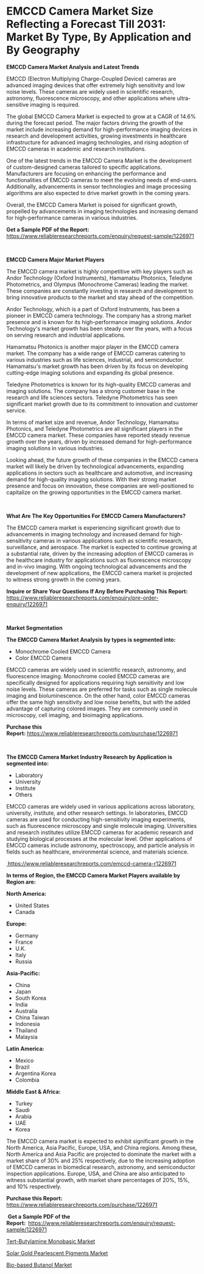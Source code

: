 <p><h1>EMCCD Camera Market Size Reflecting a Forecast Till 2031: Market By Type, By Application and By Geography</h1></p><p><strong>EMCCD Camera Market Analysis and Latest Trends</strong></p>
<p><p>EMCCD (Electron Multiplying Charge-Coupled Device) cameras are advanced imaging devices that offer extremely high sensitivity and low noise levels. These cameras are widely used in scientific research, astronomy, fluorescence microscopy, and other applications where ultra-sensitive imaging is required.</p><p>The global EMCCD Camera Market is expected to grow at a CAGR of 14.6% during the forecast period. The major factors driving the growth of the market include increasing demand for high-performance imaging devices in research and development activities, growing investments in healthcare infrastructure for advanced imaging technologies, and rising adoption of EMCCD cameras in academic and research institutions.</p><p>One of the latest trends in the EMCCD Camera Market is the development of custom-designed cameras tailored to specific applications. Manufacturers are focusing on enhancing the performance and functionalities of EMCCD cameras to meet the evolving needs of end-users. Additionally, advancements in sensor technologies and image processing algorithms are also expected to drive market growth in the coming years.</p><p>Overall, the EMCCD Camera Market is poised for significant growth, propelled by advancements in imaging technologies and increasing demand for high-performance cameras in various industries.</p></p>
<p><strong>Get a Sample PDF of the Report:&nbsp;</strong> <a href="https://www.reliableresearchreports.com/enquiry/request-sample/1226971">https://www.reliableresearchreports.com/enquiry/request-sample/1226971</a></p>
<p>&nbsp;</p>
<p><strong>EMCCD Camera Major Market Players</strong></p>
<p><p>The EMCCD camera market is highly competitive with key players such as Andor Technology (Oxford Instruments), Hamamatsu Photonics, Teledyne Photometrics, and Olympus (Monochrome Cameras) leading the market. These companies are constantly investing in research and development to bring innovative products to the market and stay ahead of the competition.</p><p>Andor Technology, which is a part of Oxford Instruments, has been a pioneer in EMCCD camera technology. The company has a strong market presence and is known for its high-performance imaging solutions. Andor Technology's market growth has been steady over the years, with a focus on serving research and industrial applications.</p><p>Hamamatsu Photonics is another major player in the EMCCD camera market. The company has a wide range of EMCCD cameras catering to various industries such as life sciences, industrial, and semiconductor. Hamamatsu's market growth has been driven by its focus on developing cutting-edge imaging solutions and expanding its global presence.</p><p>Teledyne Photometrics is known for its high-quality EMCCD cameras and imaging solutions. The company has a strong customer base in the research and life sciences sectors. Teledyne Photometrics has seen significant market growth due to its commitment to innovation and customer service.</p><p>In terms of market size and revenue, Andor Technology, Hamamatsu Photonics, and Teledyne Photometrics are all significant players in the EMCCD camera market. These companies have reported steady revenue growth over the years, driven by increased demand for high-performance imaging solutions in various industries.</p><p>Looking ahead, the future growth of these companies in the EMCCD camera market will likely be driven by technological advancements, expanding applications in sectors such as healthcare and automotive, and increasing demand for high-quality imaging solutions. With their strong market presence and focus on innovation, these companies are well-positioned to capitalize on the growing opportunities in the EMCCD camera market.</p></p>
<p>&nbsp;</p>
<p><strong>What Are The Key Opportunities For EMCCD Camera Manufacturers?</strong></p>
<p><p>The EMCCD camera market is experiencing significant growth due to advancements in imaging technology and increased demand for high-sensitivity cameras in various applications such as scientific research, surveillance, and aerospace. The market is expected to continue growing at a substantial rate, driven by the increasing adoption of EMCCD cameras in the healthcare industry for applications such as fluorescence microscopy and in-vivo imaging. With ongoing technological advancements and the development of new applications, the EMCCD camera market is projected to witness strong growth in the coming years.</p></p>
<p><strong>Inquire or Share Your Questions If Any Before Purchasing This Report:</strong> <a href="https://www.reliableresearchreports.com/enquiry/pre-order-enquiry/1226971">https://www.reliableresearchreports.com/enquiry/pre-order-enquiry/1226971</a></p>
<p>&nbsp;</p>
<p><strong>Market Segmentation</strong></p>
<p><strong>The EMCCD Camera Market Analysis by types is segmented into:</strong></p>
<p><ul><li>Monochrome Cooled EMCCD Camera</li><li>Color EMCCD Camera</li></ul></p>
<p><p>EMCCD cameras are widely used in scientific research, astronomy, and fluorescence imaging. Monochrome cooled EMCCD cameras are specifically designed for applications requiring high sensitivity and low noise levels. These cameras are preferred for tasks such as single molecule imaging and bioluminescence. On the other hand, color EMCCD cameras offer the same high sensitivity and low noise benefits, but with the added advantage of capturing colored images. They are commonly used in microscopy, cell imaging, and bioimaging applications.</p></p>
<p><strong>Purchase this Report:&nbsp;</strong><a href="https://www.reliableresearchreports.com/purchase/1226971">https://www.reliableresearchreports.com/purchase/1226971</a></p>
<p>&nbsp;</p>
<p><strong>The EMCCD Camera Market Industry Research by Application is segmented into:</strong></p>
<p><ul><li>Laboratory</li><li>University</li><li>Institute</li><li>Others</li></ul></p>
<p><p>EMCCD cameras are widely used in various applications across laboratory, university, institute, and other research settings. In laboratories, EMCCD cameras are used for conducting high-sensitivity imaging experiments, such as fluorescence microscopy and single molecule imaging. Universities and research institutes utilize EMCCD cameras for academic research and studying biological processes at the molecular level. Other applications of EMCCD cameras include astronomy, spectroscopy, and particle analysis in fields such as healthcare, environmental science, and materials science.</p></p>
<p><a href="https://www.reliableresearchreports.com/emccd-camera-r1226971">&nbsp;https://www.reliableresearchreports.com/emccd-camera-r1226971</a></p>
<p><strong>In terms of Region, the EMCCD Camera Market Players available by Region are:</strong></p>
<p>
    <p> <strong> North America: </strong>
        <ul>
            <li>United States</li>
            <li>Canada</li>
        </ul>
        </p> 
    <p> <strong> Europe: </strong>
        <ul>
            <li>Germany</li>
            <li>France</li>
            <li>U.K.</li>
            <li>Italy</li>
            <li>Russia</li>
        </ul>
        </p> 
    <p> <strong> Asia-Pacific: </strong>
        <ul>
            <li>China</li>
            <li>Japan</li>
            <li>South Korea</li>
            <li>India</li>
            <li>Australia</li>
            <li>China Taiwan</li>
            <li>Indonesia</li>
            <li>Thailand</li>
            <li>Malaysia</li>
        </ul>
        </p> 
    <p> <strong> Latin America: </strong>
        <ul>
            <li>Mexico</li>
            <li>Brazil</li>
            <li>Argentina Korea</li>
            <li>Colombia</li>
        </ul>
        </p> 
    <p> <strong> Middle East & Africa: </strong>
        <ul>
            <li>Turkey</li>
            <li>Saudi</li>
            <li>Arabia</li>
            <li>UAE</li>
            <li>Korea</li>
        </ul>
    </p>
    </p>
<p><p>The EMCCD camera market is expected to exhibit significant growth in the North America, Asia Pacific, Europe, USA, and China regions. Among these, North America and Asia Pacific are projected to dominate the market with a market share of 30% and 25% respectively, due to the increasing adoption of EMCCD cameras in biomedical research, astronomy, and semiconductor inspection applications. Europe, USA, and China are also anticipated to witness substantial growth, with market share percentages of 20%, 15%, and 10% respectively.</p></p>
<p><strong>Purchase this Report: </strong><a href="https://www.reliableresearchreports.com/purchase/1226971">https://www.reliableresearchreports.com/purchase/1226971</a></p>
<p>&nbsp;<strong>Get a Sample PDF of the Report:&nbsp;&nbsp;</strong><a href="https://www.reliableresearchreports.com/enquiry/request-sample/1226971">https://www.reliableresearchreports.com/enquiry/request-sample/1226971</a></p>
<p><strong></strong></p>
<p><p><a href="https://www.linkedin.com/pulse/tert-butylamine-monobasic-market-size-outlook-forecast-pvvwe?trackingId=OcQB85BYHBmtubsHIQ3kJg%3D%3D">Tert-Butylamine Monobasic Market</a></p><p><a href="https://www.linkedin.com/pulse/solar-gold-pearlescent-pigments-market-exploring-share-trends-hgaae?trackingId=bTqD8Nj8UcuCuc4uD4dxGA%3D%3D">Solar Gold Pearlescent Pigments Market</a></p><p><a href="https://www.linkedin.com/pulse/bio-based-butanol-market-trends-forecast-competitive-xexre?trackingId=KDwC0x%2FJsOEpk50ZgqfVnQ%3D%3D">Bio-based Butanol Market</a></p></p>